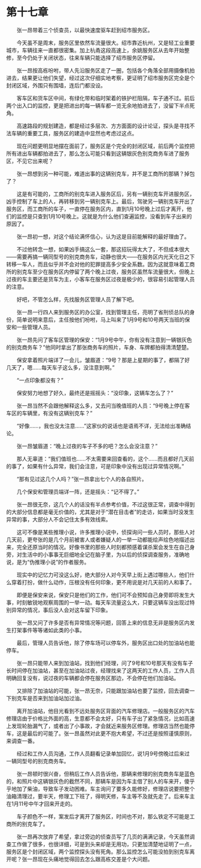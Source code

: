 #	第十七章

　　张一昂带着三个侦查员，以最快速度驱车赶到绍市服务区。

　　今天虽不是周末，服务区里依然车流量很大。绍市靠近杭州，又是轻工业重要城市，车辆往来一直都很密集。加上杭甬这段高速上，余姚服务区从去年开始整修，至今仍处于关闭状态，往来车辆只能选择了绍市服务区停留。

　　张一昂按高栋吩咐，带人先沿服务区走了一圈，包括各个角落全部用摄像机拍进去，结果更让他们失望，经过这次仔细实地考察，更证明了绍市服务区完全是个封闭区域，外围只有围墙，连后门都没设。

　　客车区和货车区中间，有绿化带和临时架着的铁护栏阻隔，车子通不过。前后两个出入口的监控，更是把进出的每一辆车都一览无余地拍进去了，没留下半点死角。

　　高速路段的规划建造，都是经过多层次、方方面面的设计论证，探头是寻找不法车辆的重要工具，服务区的建造中显然也考虑过这点。

　　现在问题更明显地摆在面前了，服务区是个完全的封闭区域，前后两个监控把所有进出车辆都拍进去了，那么怎么可能只看到这辆银灰色别克商务车进了服务区，不见它出来呢？

　　张一昂想到另一种可能，难道出事的这辆别克车，并不是工商所的那辆？掉包了？

　　这是有可能的，工商所的别克车进入服务区后，另有一辆别克车开进服务区，凶手控制了车上的人，再转移到另一辆别克车上。最后，驾驶另一辆别克车开出了服务区，而工商所的车子，一直停在服务区内，直到1月10号晚上过后才离开，他们的监控是只查到1月10号晚上。这就是为什么他们查遍监控，没看到车子出来的原因了。

　　张一昂初一想，对这个结论满怀信心，认为这是目前能解释的最好理由了。

　　不过他转念一想，如果凶手搞这么一套，那这招玩得太大了，不但成本很大——需要再搞一辆同型号的别克商务车，动静也很大——在服务区内光天化日之下转移一车人，而且似乎并不会对他的犯罪提高多少安全系数。因为这就意味着工商所的别克车至少在服务区内停留了两个晚上过夜，服务区虽然车流量很大，但晚上过夜的车主要还是货车为主，小客车在服务区过夜是极少的，很容易引起管理人员的注意。

　　好吧，不管怎么样，先找服务区管理人员了解下吧。

　　张一昂一行四人来到服务区的办公室，找到管理主任，亮明了省刑侦总队的身份，简单说明来意后，主任按他们吩咐，马上叫来了1月9号和10号两天当班的保安和一些管理人员。

　　张一昂先问了客车区管理的保安：“1月9号中午，你有没有注意到一辆银灰色的别克商务车？”他同时拿出了那张商务车的照片，车身、车牌都拍得清清楚楚。

　　保安拿着照片端详了一会儿，皱眉道：“9号？那是上星期的事了，都隔了好几天了，嗯……每天车子这么多，没注意到啊。”

　　“一点印象都没有？”

　　保安努力地想了好久，最终还是摇摇头：“没印象，这辆车怎么了？”

　　张一昂当然不会跟他解释这么多，又去问当晚值班的人员：“9号晚上停在客车区的车辆里，有没有这辆别克车？”

　　“好像……，我也没太注意……”这家伙的说话也是语焉不详，无法给出准确结论。

　　张一昂皱眉道：“晚上过夜的车子不多的吧？怎么会没注意？”

　　那人无辜道：“我们值班也……不太需要来回查看的，这个……而且都好几天前的事了，如果有什么异常，我们会注意，可是印象中没有出现过异常情况啊。”

　　“那有见过这几个人吗？”张一昂拿出七个人的各自照片。

　　几个保安和管理员端详一阵，还是摇头：“记不得了。”

　　张一昂很无奈，这几个人的话没有半点参考价值，不过这很正常，调查中得到的大部分信息都是毫无价值的，尤其是对于“潜在目击者”的走访，如果当时没发生异常的事，大部分人不会记住太多有效线索。

　　这可不像是某些推理小说，许多推理小说中，侦探询问一些人员时，那些人对几天前，更夸张的是几个月前被害人或者嫌疑人的一举一动都能绘声绘色地描述出来，完全还原当时的情况。好像书里的那些人时刻都预感着谋杀案会发生在自己身旁，对生活中的小事事无巨细地全记在脑子里，为以后的侦探调查服务，准确地说，是为“伪推理小说”的作者服务。

　　现实中的记忆力可没这么好，绝大部分人对今天早上街上遇过哪些人，他们什么穿着打扮，做什么动作，压根没有任何印象，更不用说是对几天前的人和事了。

　　即便是保安来说，保安只是他们的工作，他们可不会预知自己身旁即将发生大事，时刻敏锐地观察周围的一举一动。每天车流量这么大，只要这辆车没出现过特别异常的情况，事后没人会对这车留下印象。

　　张一昂又问了许多是否有异常情况等问题，回答上来的信息无非是服务区内发生打架事件等等诸如此类的小事。

　　最后，管理人员告诉他，除了停车场可以停车外，服务区出口处的加油站也能停车。

　　张一昂只能带人来到加油站，找到他们经理，问了9号和10号那天有没有车子长时间停在加油站，甚至在加油站过夜，经理找来了这两天的工作人员，工作人员明确回复没有，说过夜的车辆都会停在服务区那边，不会停在他们加油站。

　　又排除了加油站的可能，张一昂无奈，只能跟加油站也要了监控，回去调查一下别克车是否来到加油站加过油。

　　离开加油站，他目光看到不远处服务区背面的汽车修理店。一般服务区的汽车修理店由于价格比外面的高，生意都不会太好，只有车子出了紧急情况，比如高速上发现轮胎漏气了，或者出了小事故，才会就近来服务区修理。修理店当然也能停车，这是最后的可能了。张一昂虽然对此更不抱大希望，不过还是按照谨慎原则，来调查一番。

　　经过和工作人员沟通，工作人员翻看记录单加回忆，说1月9号傍晚过后来过一辆同型号的别克商务车。

　　张一昂顿时很兴奋，但稍后工作人员告诉他，那辆来修理的别克商务车是蓝色的，和照片中这辆银灰色的截然不同，那辆车是因为车主借了别人的车来开，傻乎乎地加了柴油，导致车子发动困难。车主询问了要多久能修好，修理店说要把整个油箱清理过，要半天，修理工下班了，得明天修，车主等不及就先走了。后来车主在1月11号中午才回来开走的。

　　车子颜色不一样，案发后才离开了服务区，时间也不对，那么铁定不可能是工商所的别克车了。

　　张一昂再次放弃了希望，拿过旁边的侦查员写了几页的满满记录，今天虽然调查工作做了很多，也很详细，可是到头来却是无用功，只更加清楚地证明了一点，服务区是个封闭区域，两个监控探头没有死角。那么监控怎么可能没拍到别克车离开呢？张一昂现在头痛地觉得回去怎么跟高栋交差是个大问题。

